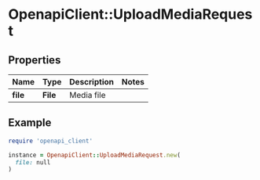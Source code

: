 # OpenapiClient::UploadMediaRequest

## Properties

| Name | Type | Description | Notes |
| ---- | ---- | ----------- | ----- |
| **file** | **File** | Media file |  |

## Example

```ruby
require 'openapi_client'

instance = OpenapiClient::UploadMediaRequest.new(
  file: null
)
```

